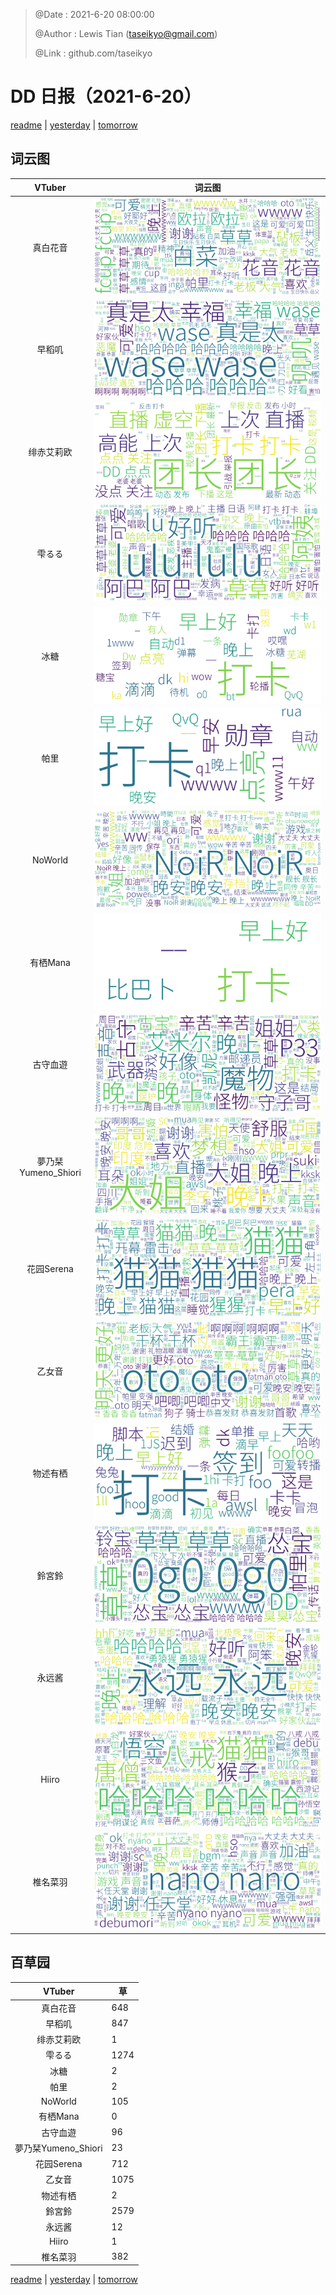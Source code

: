 > @Date    : 2021-6-20 08:00:00
>
> @Author  : Lewis Tian (taseikyo@gmail.com)
>
> @Link    : github.com/taseikyo

# DD 日报（2021-6-20）

[readme](../README.md) | [yesterday](2021-6-19.md) | [tomorrow](2021-6-21.md)

## 词云图

|VTuber|词云图|
|:-:|-|
|真白花音|![](../../images/daily/21402309_2021-6-20_purge_wordcloud.png)|
|早稻叽|![](../../images/daily/41682_2021-6-20_purge_wordcloud.png)|
|绯赤艾莉欧|![](../../images/daily/21396545_2021-6-20_purge_wordcloud.png)|
|雫るる|![](../../images/daily/21013446_2021-6-20_purge_wordcloud.png)|
|冰糖|![](../../images/daily/876396_2021-6-20_purge_wordcloud.png)|
|帕里|![](../../images/daily/4895312_2021-6-20_purge_wordcloud.png)|
|NoWorld|![](../../images/daily/21448649_2021-6-20_purge_wordcloud.png)|
|有栖Mana|![](../../images/daily/6542258_2021-6-20_purge_wordcloud.png)|
|古守血遊|![](../../images/daily/8725120_2021-6-20_purge_wordcloud.png)|
|夢乃栞Yumeno_Shiori|![](../../images/daily/14052636_2021-6-20_purge_wordcloud.png)|
|花园Serena|![](../../images/daily/14327465_2021-6-20_purge_wordcloud.png)|
|乙女音|![](../../images/daily/21320551_2021-6-20_purge_wordcloud.png)|
|物述有栖|![](../../images/daily/21449083_2021-6-20_purge_wordcloud.png)|
|鈴宮鈴|![](../../images/daily/21685677_2021-6-20_purge_wordcloud.png)|
|永远酱|![](../../images/daily/21701071_2021-6-20_purge_wordcloud.png)|
|Hiiro|![](../../images/daily/21919321_2021-6-20_purge_wordcloud.png)|
|椎名菜羽|![](../../images/daily/22347054_2021-6-20_purge_wordcloud.png)|

## 百草园

|VTuber|草|
|:-:|-|
|真白花音|648|
|早稻叽|847|
|绯赤艾莉欧|1|
|雫るる|1274|
|冰糖|2|
|帕里|2|
|NoWorld|105|
|有栖Mana|0|
|古守血遊|96|
|夢乃栞Yumeno_Shiori|23|
|花园Serena|712|
|乙女音|1075|
|物述有栖|2|
|鈴宮鈴|2579|
|永远酱|12|
|Hiiro|1|
|椎名菜羽|382|

[readme](../README.md) | [yesterday](2021-6-19.md) | [tomorrow](2021-6-21.md)

